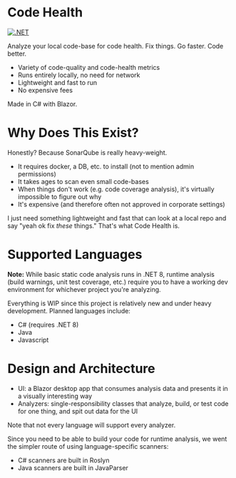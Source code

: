 # Code Health

[![.NET](https://github.com/blueheron786/code-health/actions/workflows/dotnet.yml/badge.svg)](https://github.com/blueheron786/code-health/actions/workflows/dotnet.yml)

Analyze your local code-base for code health. Fix things. Go faster. Code better.

- Variety of code-quality and code-health metrics
- Runs entirely locally, no need for network
- Lightweight and fast to run
- No expensive fees

Made in C# with Blazor.

# Why Does This Exist?

Honestly? Because SonarQube is really heavy-weight.

- It requires docker, a DB, etc. to install (not to mention admin permissions)
- It takes ages to scan even small code-bases
- When things don't work (e.g. code coverage analysis), it's virtually impossible to figure out why
- It's expensive (and therefore often not approved in corporate settings)

I just need something lightweight and fast that can look at a local repo and say "yeah ok fix *these* things." That's what Code Health is.

# Supported Languages

**Note:** While basic static code analysis runs in .NET 8, runtime analysis (build warnings, unit test coverage, etc.) require you to have a working dev environment for whichever project you're analyzing.

Everything is WIP since this project is relatively new and under heavy development. Planned languages include:

- C# (requires .NET 8)
- Java
- Javascript

# Design and Architecture

- UI: a Blazor desktop app that consumes analysis data and presents it in a visually interesting way
- Analyzers: single-responsibility classes that analyze, build, or test code for one thing, and spit out data for the UI

Note that not every language will support every analyzer.

Since you need to be able to build your code for runtime analysis, we went the simpler route of using language-specific scanners:

- C# scanners are built in Roslyn
- Java scanners are built in JavaParser


